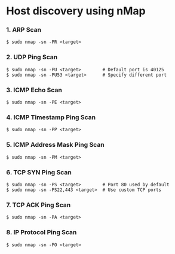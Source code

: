 # Host discovery using nMap

### 1. ARP Scan
```console
$ sudo nmap -sn -PR <target>
```

### 2. UDP Ping Scan
```console
$ sudo nmap -sn -PU <target>		# Default port is 40125
$ sudo nmap -sn -PU53 <target>		# Specify different port
```

### 3. ICMP Echo Scan
```console
$ sudo nmap -sn -PE <target>
```

### 4. ICMP Timestamp Ping Scan
```console
$ sudo nmap -sn -PP <target>
```

### 5. ICMP Address Mask Ping Scan
```console
$ sudo nmap -sn -PM <target>
```

### 6. TCP SYN Ping Scan
```console
$ sudo nmap -sn -PS <target> 		# Port 80 used by default
$ sudo nmap -sn -PS22,443 <target>	# Use custom TCP ports
```

### 7. TCP ACK Ping Scan
```console
$ sudo nmap -sn -PA <target>
```

### 8. IP Protocol Ping Scan
```console
$ sudo nmap -sn -PO <target>
```
